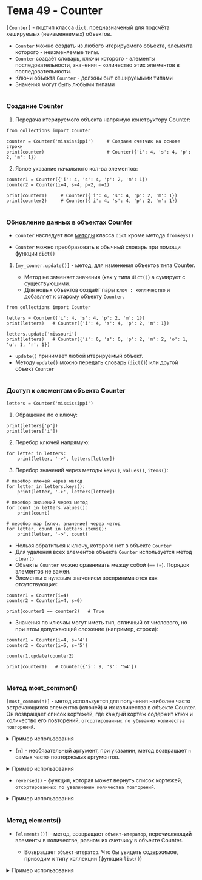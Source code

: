 # Тема 49 - Counter

`[Counter]` - подтип класса `dict`, предназначеный для подсчёта хешируемых (неизменяемых) объектов.

   - `Counter` можно создать из любого итерируемого объекта, элемента которого - неизменяемые типы.
   - `Counter` создаёт словарь, ключи которого - элементы последовательности, значения - количество этих элементов в последовательности.
   - Ключи объекта `Counter` - должны быт хешируемыми типами
   - Значения могут быть любыми типами
#
### Создание Counter  

1. Передача итерируемого объекта напрямую конструктору Counter:
```
from collections import Counter

counter = Counter('mississippi')     # Создаем счетчик на основе строки
print(counter)                       # Counter({'i': 4, 's': 4, 'p': 2, 'm': 1})
```
2. Явное указание начального кол-ва элементов:
```
counter1 = Counter({'i': 4, 's': 4, 'p': 2, 'm': 1})
counter2 = Counter(i=4, s=4, p=2, m=1)

print(counter1)     # Counter({'i': 4, 's': 4, 'p': 2, 'm': 1})
print(counter2)     # Counter({'i': 4, 's': 4, 'p': 2, 'm': 1})
```
#
### Обновление данных в объектах Counter

- `Counter` наследует все [методы](https://github.com/Skif3195/Python-Learning/blob/Guides/Python%20Core/Шпаргалка%20№5%20-%20Методы%20Словарей.md) класса `dict` кроме метода `fromkeys()`

- `Counter` можно преобразовать в обычный словарь при помощи функции `dict()`
1. `[my_couner.update()]` - метод, для изменения объектов типа Counter.  

      - Метод не заменяет значения (как у типа `dict()`) а сумирует с существующими.
      - Для новых объектов создаёт пары `ключ : колличество` и добавляет к старому объекту `Counter`.
```
from collections import Counter

letters = Counter({'i': 4, 's': 4, 'p': 2, 'm': 1})
print(letters)   # Counter({'i': 4, 's': 4, 'p': 2, 'm': 1})

letters.update('missouri')
print(letters)   # Counter({'i': 6, 's': 6, 'p': 2, 'm': 2, 'o': 1, 'u': 1, 'r': 1})
```

- `update()` принимает любой итерируемый объект.
- Методу `update()` можно передать словарь (`dict()`) или другой объект `Counter`
#
### Доступ к элементам объекта Counter  

`letters = Counter('mississippi')`  

1. Обращение по о ключу:
```
print(letters['p'])
print(letters['i'])
```
2. Перебор ключей напрямую:
```
for letter in letters:
    print(letter, '->', letters[letter])
```
3. Перебор значений через методы `keys()`, `values()`, `items()`:
```
# перебор ключей через метод
for letter in letters.keys():
    print(letter, '->', letters[letter])

# перебор значений через метод
for count in letters.values():
    print(count)

# перебор пар (ключ, значение) через метод
for letter, count in letters.items():
    print(letter, '->', count)
```
- Нельзя обратиться к ключу, которого нет в объекте `Counter`
- Для удаления всех элементов объекта `Counter` используется метод `clear()`
- Объекты `Counter` можно сравнивать между собой (`==`  `!=`). Порядок элементов не важен.
- Элементы с нулевым значением воспринимаются как отсутствующие:
```
counter1 = Counter(i=4)
counter2 = Counter(i=4, s=0)

print(counter1 == counter2)   # True
```
- Значения по ключам могут иметь тип, отличный от числового, но при этом допускающий сложение (например, строки):
```
counter1 = Counter(i=4, s='4')
counter2 = Counter(i=5, s='5')

counter1.update(counter2)

print(counter1)   # Counter({'i': 9, 's': '54'})
```
#
### Метод most_common()

`[most_common(n)]` - метод используется для получения наиболее часто встречающихся элементов (ключей) и их количества в объекте Counter. Он возвращает список кортежей, где каждый кортеж содержит ключ и количество его повторений, `отсортированных по убыванию количества повторений`.
<details>
  <summary>Пример использования</summary> 
   
```
from collections import Counter

# Создаем объект Counter
counter = Counter({'a': 3, 'b': 1, 'c': 2, 'd': 3})

# Получаем наиболее часто встречающиеся элементы
most_common_elements = counter.most_common()

# Выводим результат
print(most_common_elements)   # [('a', 3), ('d', 3), ('c', 2), ('b', 1)]
```
</details>

- `[n]` - необязательный аргумент, при указании, метод возвращает `n` самых часто-повторяемых аргументов.
<details>
  <summary>Пример использования</summary> 

```
from collections import Counter

# Создаем объект Counter
counter = Counter({'a': 3, 'b': 1, 'c': 2, 'd': 3})

# Получаем два наиболее часто встречающихся элемента
most_common_elements = counter.most_common(2)

print(most_common_elements)   # [('a', 3), ('d', 3)]
```
</details>

- `reversed()` - функция, которая может вернуть список кортежей, `отсортированных по увеличению количества повторений`.
<details>
  <summary>Пример использования</summary>

```
from collections import Counter

# Создаем объект Counter
counter = Counter({'a': 3, 'b': 1, 'c': 2, 'd': 3})

# Получаем наиболее часто встречающиеся элементы
# По умолчанию - по возврастанию
most_common_elements = counter.most_common()

# Разворачиваем список значений
most_common_elements_asc = list(reversed(most_common_elements))

# Выводим результат
print(most_common_elements_asc)
```
</details>

#
### Метод elements()

- `[elements()]` - метод, возвращает `объект-итератор`, перечисляющий элементы в количестве, равном их счетчику в объекте Counter.

     - Возвращает `объект-итератор`. Что бы увидеть содержимое, приводим к типу коллекции (функция `list()`)

<details>
  <summary>Пример использования</summary>

```
from collections import Counter

# Создаем объект Counter
counter = Counter({'a': 3, 'b': 1, 'c': 2})

# Получаем итератор элементов
elements_iterator = counter.elements()

print(list(elements_iterator))   # ['a', 'a', 'a', 'b', 'c', 'c']
```

</details>





